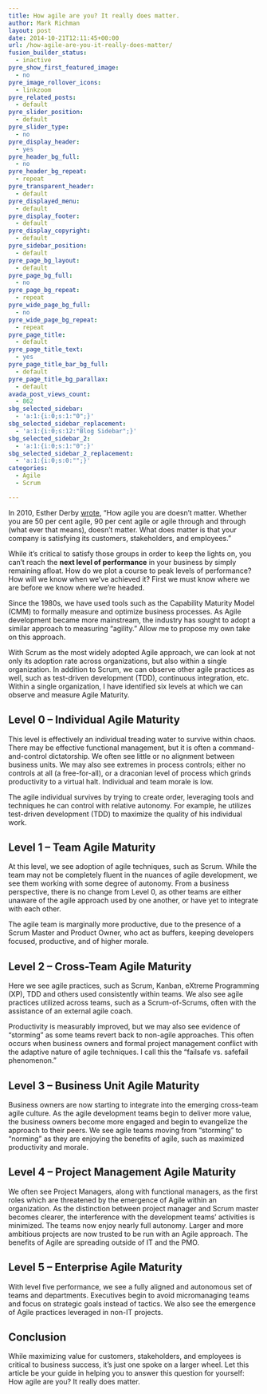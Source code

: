 ```yaml
---
title: How agile are you? It really does matter.
author: Mark Richman
layout: post
date: 2014-10-21T12:11:45+00:00
url: /how-agile-are-you-it-really-does-matter/
fusion_builder_status:
  - inactive
pyre_show_first_featured_image:
  - no
pyre_image_rollover_icons:
  - linkzoom
pyre_related_posts:
  - default
pyre_slider_position:
  - default
pyre_slider_type:
  - no
pyre_display_header:
  - yes
pyre_header_bg_full:
  - no
pyre_header_bg_repeat:
  - repeat
pyre_transparent_header:
  - default
pyre_displayed_menu:
  - default
pyre_display_footer:
  - default
pyre_display_copyright:
  - default
pyre_sidebar_position:
  - default
pyre_page_bg_layout:
  - default
pyre_page_bg_full:
  - no
pyre_page_bg_repeat:
  - repeat
pyre_wide_page_bg_full:
  - no
pyre_wide_page_bg_repeat:
  - repeat
pyre_page_title:
  - default
pyre_page_title_text:
  - yes
pyre_page_title_bar_bg_full:
  - default
pyre_page_title_bg_parallax:
  - default
avada_post_views_count:
  - 862
sbg_selected_sidebar:
  - 'a:1:{i:0;s:1:"0";}'
sbg_selected_sidebar_replacement:
  - 'a:1:{i:0;s:12:"Blog Sidebar";}'
sbg_selected_sidebar_2:
  - 'a:1:{i:0;s:1:"0";}'
sbg_selected_sidebar_2_replacement:
  - 'a:1:{i:0;s:0:"";}'
categories:
  - Agile
  - Scrum

---
```

In 2010, Esther Derby <a href="http://www.estherderby.com/2010/06/achieving-agility-means-to-an-end-or-end-in-itself-2.html" target="_blank">wrote</a>, “How agile you are doesn’t matter. Whether you are 50 per cent agile, 90 per cent agile or agile through and through (what ever that means), doesn’t matter. What does matter is that your company is satisfying its customers, stakeholders, and employees.”

While it’s critical to satisfy those groups in order to keep the lights on, you can’t reach the **next level of performance** in your business by simply remaining afloat. How do we plot a course to peak levels of performance? How will we know when we’ve achieved it? First we must know where we are before we know where we’re headed.

Since the 1980s, we have used tools such as the Capability Maturity Model (CMM) to formally measure and optimize business processes. As Agile development became more mainstream, the industry has sought to adopt a similar approach to measuring “agility.” Allow me to propose my own take on this approach.

With Scrum as the most widely adopted Agile approach, we can look at not only its adoption rate across organizations, but also within a single organization. In addition to Scrum, we can observe other agile practices as well, such as test-driven development (TDD), continuous integration, etc. Within a single organization, I have identified six levels at which we can observe and measure Agile Maturity.

## Level 0 &#8211; Individual Agile Maturity

This level is effectively an individual treading water to survive within chaos. There may be effective functional management, but it is often a command-and-control dictatorship. We often see little or no alignment between business units. We may also see extremes in process controls; either no controls at all (a free-for-all), or a draconian level of process which grinds productivity to a virtual halt. Individual and team morale is low.

The agile individual survives by trying to create order, leveraging tools and techniques he can control with relative autonomy. For example, he utilizes test-driven development (TDD) to maximize the quality of his individual work.

## Level 1 &#8211; Team Agile Maturity

At this level, we see adoption of agile techniques, such as Scrum. While the team may not be completely fluent in the nuances of agile development, we see them working with some degree of autonomy. From a business perspective, there is no change from Level 0, as other teams are either unaware of the agile approach used by one another, or have yet to integrate with each other.

The agile team is marginally more productive, due to the presence of a Scrum Master and Product Owner, who act as buffers, keeping developers focused, productive, and of higher morale.

## Level 2 &#8211; Cross-Team Agile Maturity

Here we see agile practices, such as Scrum, Kanban, eXtreme Programming (XP), TDD and others used consistently within teams. We also see agile practices utilized across teams, such as a Scrum-of-Scrums, often with the assistance of an external agile coach.

Productivity is measurably improved, but we may also see evidence of “storming” as some teams revert back to non-agile approaches. This often occurs when business owners and formal project management conflict with the adaptive nature of agile techniques. I call this the “failsafe vs. safefail phenomenon.”

## Level 3 &#8211; Business Unit Agile Maturity

Business owners are now starting to integrate into the emerging cross-team agile culture. As the agile development teams begin to deliver more value, the business owners become more engaged and begin to evangelize the approach to their peers. We see agile teams moving from “storming” to “norming” as they are enjoying the benefits of agile, such as maximized productivity and morale.

## Level 4 &#8211; Project Management Agile Maturity

We often see Project Managers, along with functional managers, as the first roles which are threatened by the emergence of Agile within an organization. As the distinction between project manager and Scrum master becomes clearer, the interference with the development teams’ activities is minimized. The teams now enjoy nearly full autonomy. Larger and more ambitious projects are now trusted to be run with an Agile approach. The benefits of Agile are spreading outside of IT and the PMO.

## Level 5 &#8211; Enterprise Agile Maturity

With level five performance, we see a fully aligned and autonomous set of teams and departments. Executives begin to avoid micromanaging teams and focus on strategic goals instead of tactics. We also see the emergence of Agile practices leveraged in non-IT projects.

## Conclusion

While maximizing value for customers, stakeholders, and employees is critical to business success, it’s just one spoke on a larger wheel. Let this article be your guide in helping you to answer this question for yourself: How agile are you? It really does matter.